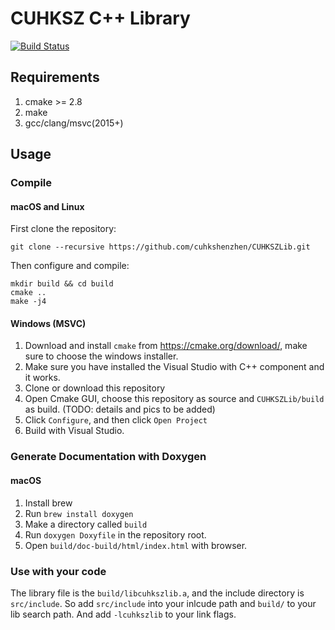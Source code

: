 # CUHKSZ C++ Library

[![Build Status](https://travis-ci.org/cuhkshenzhen/CUHKSZLib.svg?branch=master)](https://travis-ci.org/cuhkshenzhen/CUHKSZLib)

## Requirements
1. cmake >= 2.8
2. make
3. gcc/clang/msvc(2015+)

## Usage
### Compile
#### macOS and Linux
First clone the repository:
```
git clone --recursive https://github.com/cuhkshenzhen/CUHKSZLib.git
```
Then configure and compile:
```
mkdir build && cd build
cmake ..
make -j4
```
#### Windows (MSVC)
1. Download and install `cmake` from https://cmake.org/download/, make sure to choose the windows installer.
2. Make sure you have installed the Visual Studio with C++ component and it works.
3. Clone or download this repository 
4. Open Cmake GUI, choose this repository as source and `CUHKSZLib/build` as build. (TODO: details and pics to be added)
5. Click `Configure`, and then click `Open Project`
6. Build with Visual Studio.

### Generate Documentation with Doxygen
#### macOS
1. Install brew
2. Run `brew install doxygen`
3. Make a directory called `build`
4. Run `doxygen Doxyfile` in the repository root.
5. Open `build/doc-build/html/index.html` with browser.

### Use with your code
The library file is the `build/libcuhkszlib.a`, and the include directory
is `src/include`. So add `src/include` into your inlcude path and `build/` to
your lib search path. And add `-lcuhkszlib` to your link flags.
